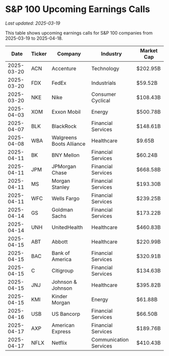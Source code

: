 # S&P 100 Upcoming Earnings Calls

*Last updated: 2025-03-19*

This table shows upcoming earnings calls for S&P 100 companies from 2025-03-19 to 2025-04-18.

| Date | Ticker | Company | Industry | Market Cap |
| --- | --- | --- | --- | --- |
| 2025-03-20 | ACN | Accenture | Technology | $202.95B |
| 2025-03-20 | FDX | FedEx | Industrials | $59.52B |
| 2025-03-20 | NKE | Nike | Consumer Cyclical | $108.43B |
| 2025-04-03 | XOM | Exxon Mobil | Energy | $500.78B |
| 2025-04-07 | BLK | BlackRock | Financial Services | $148.61B |
| 2025-04-08 | WBA | Walgreens Boots Alliance | Healthcare | $9.65B |
| 2025-04-11 | BK | BNY Mellon | Financial Services | $60.24B |
| 2025-04-11 | JPM | JPMorgan Chase | Financial Services | $668.58B |
| 2025-04-11 | MS | Morgan Stanley | Financial Services | $193.30B |
| 2025-04-11 | WFC | Wells Fargo | Financial Services | $239.25B |
| 2025-04-14 | GS | Goldman Sachs | Financial Services | $173.22B |
| 2025-04-14 | UNH | UnitedHealth | Healthcare | $460.83B |
| 2025-04-15 | ABT | Abbott | Healthcare | $220.99B |
| 2025-04-15 | BAC | Bank of America | Financial Services | $320.91B |
| 2025-04-15 | C | Citigroup | Financial Services | $134.63B |
| 2025-04-15 | JNJ | Johnson & Johnson | Healthcare | $395.82B |
| 2025-04-15 | KMI | Kinder Morgan | Energy | $61.88B |
| 2025-04-16 | USB | US Bancorp | Financial Services | $66.50B |
| 2025-04-17 | AXP | American Express | Financial Services | $189.76B |
| 2025-04-17 | NFLX | Netflix | Communication Services | $410.43B |
